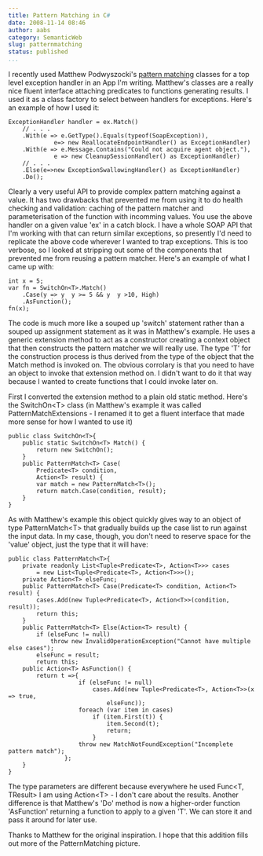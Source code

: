 ```yaml
---
title: Pattern Matching in C#
date: 2008-11-14 08:46
author: aabs
category: SemanticWeb
slug: patternmatching
status: published
...
```


I recently used Matthew Podwyszocki's [pattern matching](http://weblogs.asp.net/podwysocki/archive/2008/09/16/functional-c-pattern-matching.aspx) classes for a top level exception handler in an App I'm writing. Matthew's classes are a really nice fluent interface attaching predicates to functions generating results. I used it as a class factory to select between handlers for exceptions. Here's an example of how I used it:


    ExceptionHandler handler = ex.Match()
        // . . . 
        .With(e => e.GetType().Equals(typeof(SoapException)), 
                 e=> new ReallocateEndpointHandler() as ExceptionHandler)
        .With(e => e.Message.Contains("Could not acquire agent object."), 
                 e => new CleanupSessionHandler() as ExceptionHandler)
        // . . . 
        .Else(e=>new ExceptionSwallowingHandler() as ExceptionHandler)
        .Do();

Clearly a very useful API to provide complex pattern matching against a value. It has two drawbacks that prevented me from using it to do health checking and validation: caching of the pattern matcher and parameterisation of the function with incomming values. You use the above handler on a given value 'ex' in a catch block. I have a whole SOAP API that I'm working with that can return similar exceptions, so presently I'd need to replicate the above code wherever I wanted to trap exceptions. This is too verbose, so I looked at stripping out some of the components that prevented me from reusing a pattern matcher. Here's an example of what I came up with:


    int x = 5;
    var fn = SwitchOn<T>.Match()
        .Case(y => y  y >= 5 && y  y >10, High)
        .AsFunction();
    fn(x);

The code is much more like a souped up 'switch' statement rather than a souped up assignment statement as it was in Matthew's example. He uses a generic extension method to act as a constructor creating a context object that then constructs the pattern matcher we will really use. The type 'T' for the construction process is thus derived from the type of the object that the Match method is invoked on. The obvious corrolary is that you need to have an object to invoke that extension method on. I didn't want to do it that way because I wanted to create functions that I could invoke later on.

First I converted the extension method to a plain old static method. Here's the SwitchOn\<T\> class (in Matthew's example it was called PatternMatchExtensions - I renamed it to get a fluent interface that made more sense for how I wanted to use it)


    public class SwitchOn<T>{
        public static SwitchOn<T> Match() {
            return new SwitchOn();
        }
        public PatternMatch<T> Case(
            Predicate<T> condition,
            Action<T> result) {
            var match = new PatternMatch<T>();
            return match.Case(condition, result);
        }
    }

As with Matthew's example this object quickly gives way to an object of type PatternMatch\<T\> that gradually builds up the case list to run against the input data. In my case, though, you don't need to reserve space for the 'value' object, just the type that it will have:

    public class PatternMatch<T>{
        private readonly List<Tuple<Predicate<T>, Action<T>>> cases
            = new List<Tuple<Predicate<T>, Action<T>>>();
        private Action<T> elseFunc;
        public PatternMatch<T> Case(Predicate<T> condition, Action<T> result) {
            cases.Add(new Tuple<Predicate<T>, Action<T>>(condition, result));
            return this;
        }
        public PatternMatch<T> Else(Action<T> result) {
            if (elseFunc != null)
                throw new InvalidOperationException("Cannot have multiple else cases");
            elseFunc = result;
            return this;
        public Action<T> AsFunction() {
            return t =>{
                        if (elseFunc != null)
                            cases.Add(new Tuple<Predicate<T>, Action<T>>(x => true,
                                elseFunc));
                        foreach (var item in cases)
                            if (item.First(t)) {
                                item.Second(t);
                                return;
                            }
                        throw new MatchNotFoundException("Incomplete pattern match");
                    };
        }
    }

The type parameters are different because everywhere he used Func\<T, TResult\> I am using Action\<T\> - I don't care about the results. Another difference is that Matthew's 'Do' method is now a higher-order function 'AsFunction' returning a function to apply to a given 'T'. We can store it and pass it around for later use.

Thanks to Matthew for the original inspiration. I hope that this addition fills out more of the PatternMatching picture.
